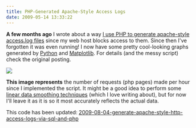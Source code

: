 ```yaml
---
title: PHP-Generated Apache-Style Access Logs
date: 2009-05-14 13:33:22
---
```




__A few months ago__ I wrote about a way [I use PHP to generate apache-style access.log files](https://swharden.com/blog/2009-05-14-php-generated-accesslog-is-a-success/) since my web host blocks access to them.  Since then I've forgotten it was even running!  I now have some pretty cool-looking graphs generated by [Python](http://www.python.org) and [Matplotlib](http://matplotlib.sourceforge.net/).  For details (and the messy script) check the original posting.

![](https://swharden.com/static/2009/05/14/graph_time.png)

__This image represents__ the number of requests (php pages) made per hour since I implemented the script.  It might be a good idea to perform some [linear data smoothing techniques](https://swharden.com/blog/2008-11-17-linear-data-smoothing-in-python/) (which I love writing about), but for now I'll leave it as it is so it most accurately reflects the actual data.

This code has been updated:
[2009-08-04-generate-apache-style-http-access-logs-via-sql-and-php](https://swharden.com/blog/2009-08-04-generate-apache-style-http-access-logs-via-sql-and-php/)
